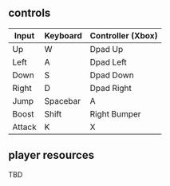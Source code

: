 ## controls
| Input |  Keyboard | Controller (Xbox) |
| --- | --- | --- | 
| Up | W | Dpad Up |
| Left | A | Dpad Left |
| Down | S | Dpad Down |
| Right | D | Dpad Right |
| Jump | Spacebar | A |
| Boost | Shift | Right Bumper |
| Attack | K | X |

## player resources

TBD